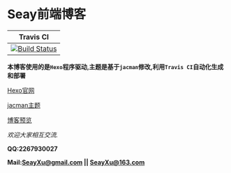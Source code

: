 # Seay前端博客
|Travis CI|
|:-------:|
|[![Build Status](https://travis-ci.org/SeayXu/seayxu.github.io.svg?branch=dev)](https://travis-ci.org/SeayXu/seayxu.github.io)|

**本博客使用的是`Hexo`程序驱动,主题是基于`jacman`修改,利用`Travis CI`自动化生成和部署**

[Hexo官网][1]

[jacman主题][2]

[博客预览][3]

*欢迎大家相互交流.*

**QQ:2267930027**

**Mail:SeayXu@gmail.com || SeayXu@163.com**

[1]:https://hexo.io
[2]:https://github.com/wuchong/jacman
[3]:http://git.seay.me
